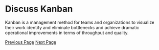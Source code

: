 # Discuss Kanban
Kanban is a management method for teams and organizations to visualize their work identify and eliminate bottlenecks and achieve dramatic operational improvements in terms of throughput and quality.


[Previous Page](../kanban/kanban_useful_resources.md) [Next Page](../kanban/index.md) 
